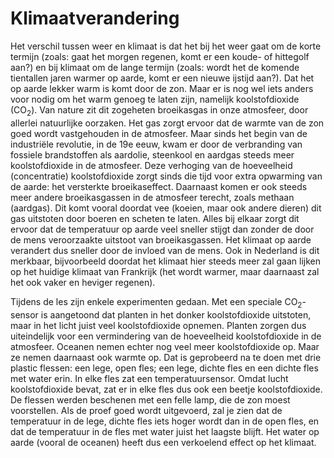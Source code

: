 # Klimaatverandering

Het verschil tussen weer en klimaat is dat het bij het weer gaat om de korte termijn (zoals: gaat het morgen regenen, komt er een koude- of hittegolf aan?) en bij klimaat om de lange termijn (zoals: wordt het de komende tientallen jaren warmer op aarde, komt er een nieuwe ijstijd aan?). Dat het op aarde lekker warm is komt door de zon. Maar er is nog wel iets anders voor nodig om het warm genoeg te laten zijn, namelijk koolstofdioxide (CO<sub>2</sub>). Van nature zit dit zogeheten broeikasgas in onze atmosfeer, door allerlei natuurlijke oorzaken. Het gas zorgt ervoor dat de warmte van de zon goed wordt vastgehouden in de atmosfeer. Maar sinds het begin van de industriële revolutie, in de 19e eeuw, kwam er door de verbranding van fossiele brandstoffen als aardolie, steenkool en aardgas steeds meer koolstofdioxide in de atmosfeer. Deze verhoging van de hoeveelheid (concentratie) koolstofdioxide zorgt sinds die tijd voor extra opwarming van de aarde: het versterkte broeikaseffect. Daarnaast komen er ook steeds meer andere broeikasgassen in de atmosfeer terecht, zoals methaan (aardgas). Dit komt vooral doordat vee (koeien, maar ook andere dieren) dit gas uitstoten door boeren en scheten te laten. Alles bij elkaar zorgt dit ervoor dat de temperatuur op aarde veel sneller stijgt dan zonder de door de mens veroorzaakte uitstoot van broeikasgassen. Het klimaat op aarde verandert dus sneller door de invloed van de mens. Ook in Nederland is dit merkbaar, bijvoorbeeld doordat het klimaat hier steeds meer zal gaan lijken op het huidige klimaat van Frankrijk (het wordt warmer, maar daarnaast zal het ook vaker en heviger regenen).

Tijdens de les zijn enkele experimenten gedaan. Met een speciale CO<sub>2</sub>-sensor is aangetoond dat planten in het donker koolstofdioxide uitstoten, maar in het licht juist veel koolstofdioxide opnemen. Planten zorgen dus uiteindelijk voor een vermindering van de hoeveelheid koolstofdioxide in de atmosfeer. Oceanen nemen echter nog veel meer koolstofdioxide op. Maar ze nemen daarnaast ook warmte op. Dat is geprobeerd na te doen met drie plastic flessen: een lege, open fles; een lege, dichte fles en een dichte fles met water erin. In elke fles zat een temperatuursensor. Omdat lucht koolstofdioxide bevat, zat er in elke fles dus ook een beetje koolstofdioxide. De flessen werden beschenen met een felle lamp, die de zon moest voorstellen. Als de proef goed wordt uitgevoerd, zal je zien dat de temperatuur in de lege, dichte fles iets hoger wordt dan in de open fles, en dat de temperatuur in de fles met water juist het laagste blijft. Het water op aarde (vooral de oceanen) heeft dus een verkoelend effect op het klimaat.
